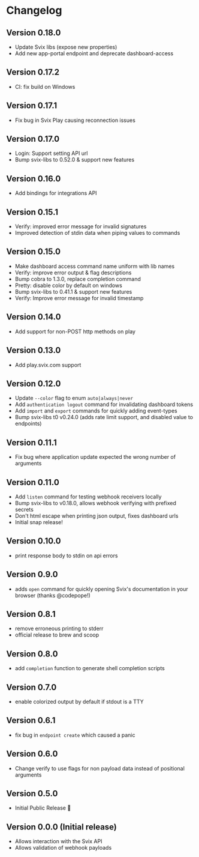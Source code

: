 # Changelog

## Version 0.18.0
* Update Svix libs (expose new properties)
* Add new app-portal endpoint and deprecate dashboard-access

## Version 0.17.2
* CI: fix build on Windows

## Version 0.17.1
* Fix bug in Svix Play causing reconnection issues

## Version 0.17.0
* Login: Support setting API url
* Bump svix-libs to 0.52.0 & support new features

## Version 0.16.0
* Add bindings for integrations API

## Version 0.15.1
* Verify: improved error message for invalid signatures
* Improved detection of stdin data when piping values to commands

## Version 0.15.0
* Make dashboard access command name uniform with lib names
* Verify: improve error output & flag descriptions
* Bump cobra to 1.3.0, replace completion command
* Pretty: disable color by default on windows
* Bump svix-libs to 0.41.1 & support new features
* Verify: Improve error message for invalid timestamp

## Version 0.14.0
* Add support for non-POST http methods on play

## Version 0.13.0
* Add play.svix.com support

## Version 0.12.0
* Update `--color` flag to enum `auto|always|never`
* Add `authentication logout` command for invalidating dashboard tokens
* Add `import` and `export` commands for quickly adding event-types
* Bump svix-libs t0 v0.24.0 (adds rate limit support, and disabled value to endpoints)
  
## Version 0.11.1
* Fix bug where application update expected the wrong number of arguments

## Version 0.11.0
* Add `listen` command for testing webhook receivers locally
* Bump svix-libs to v0.18.0, allows webhook verifying with prefixed secrets
* Don't html escape when printing json output, fixes dashboard urls
* Initial snap release!

## Version 0.10.0
* print response body to stdin on api errors

## Version 0.9.0
* adds `open` command for quickly opening Svix's documentation in your browser (thanks @codepope!)

## Version 0.8.1
* remove erroneous printing to stderr
* official release to brew and scoop

## Version 0.8.0
* add `completion` function to generate shell completion scripts

## Version 0.7.0
* enable colorized output by default if stdout is a TTY

## Version 0.6.1
* fix bug in `endpoint create` which caused a panic

## Version 0.6.0
* Change verify to use flags for non payload data instead of positional arguments

## Version 0.5.0
* Initial Public Release :rocket:

## Version 0.0.0 (Initial release)
* Allows interaction with the Svix API
* Allows validation of webhook payloads
